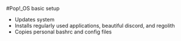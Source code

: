 #Pop!_OS basic setup
* Updates system
* Installs regularly used applications, beautiful discord, and regolith
* Copies personal bashrc and config files